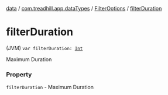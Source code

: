 [data](../../index.md) / [com.treadhill.app.dataTypes](../index.md) / [FilterOptions](index.md) / [filterDuration](./filter-duration.md)

# filterDuration

(JVM) `var filterDuration: `[`Int`](https://kotlinlang.org/api/latest/jvm/stdlib/kotlin/-int/index.html)

Maximum Duration

### Property

`filterDuration` - Maximum Duration
